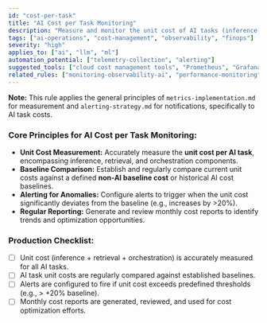 ```yaml
---
id: "cost-per-task"
title: "AI Cost per Task Monitoring"
description: "Measure and monitor the unit cost of AI tasks (inference, retrieval, orchestration) against baselines, and set alerts for significant cost increases, building on general metrics and alerting principles."
tags: ["ai-operations", "cost-management", "observability", "finops"]
severity: "high"
applies_to: ["ai", "llm", "ml"]
automation_potential: ["telemetry-collection", "alerting"]
suggested_tools: ["cloud cost management tools", "Prometheus", "Grafana"]
related_rules: ["monitoring-observability-ai", "performance-monitoring", "metrics-implementation", "alerting-strategy"]
---
```


**Note:** This rule applies the general principles of `metrics-implementation.md` for measurement and `alerting-strategy.md` for notifications, specifically to AI task costs.

### Core Principles for AI Cost per Task Monitoring:
- **Unit Cost Measurement:** Accurately measure the **unit cost per AI task**, encompassing inference, retrieval, and orchestration components.
- **Baseline Comparison:** Establish and regularly compare current unit costs against a defined **non-AI baseline cost** or historical AI cost baselines.
- **Alerting for Anomalies:** Configure alerts to trigger when the unit cost significantly deviates from the baseline (e.g., increases by >20%).
- **Regular Reporting:** Generate and review monthly cost reports to identify trends and optimization opportunities.

### Production Checklist:
- [ ] Unit cost (inference + retrieval + orchestration) is accurately measured for all AI tasks.  
- [ ] AI task unit costs are regularly compared against established baselines.  
- [ ] Alerts are configured to fire if unit cost exceeds predefined thresholds (e.g., > +20% baseline).  
- [ ] Monthly cost reports are generated, reviewed, and used for cost optimization efforts.  

